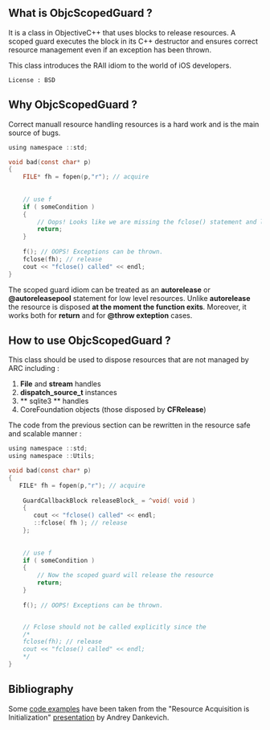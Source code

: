 ## What is ObjcScopedGuard ?
It is a class in ObjectiveC++ that uses blocks to release resources.
A scoped guard executes the block in its C++ destructor and ensures correct resource management even if an exception has been thrown.

This class introduces the RAII idiom to the world of iOS developers.

```
License : BSD
```


## Why ObjcScopedGuard ?
Correct manuall resource handling resources is a hard work and is the main source of bugs.

```c
using namespace ::std;

void bad(const char* p)
{
    FILE* fh = fopen(p,"r"); // acquire
	
	
	// use f
	if ( someCondition )
	{
	    // Oops! Looks like we are missing the fclose() statement and leaking the resource
	    return;
	}
		
	f(); // OOPS! Exceptions can be thrown.
	fclose(fh); // release
    cout << "fclose() called" << endl;
}
```

The scoped guard idiom can be treated as an **autorelease** or **@autoreleasepool** statement for low level resources. Unlike **autorelease** the resource is disposed **at the moment the function exits**. Moreover, it works both for **return** and for **@throw exteption** cases. 




## How to use ObjcScopedGuard ?
This class should be used to dispose resources that are not managed by ARC including :

1. **File** and **stream** handles
2. **dispatch_source_t** instances
3. ** sqlite3 ** handles
4. CoreFoundation objects (those disposed by **CFRelease**)


The code from the previous section can be rewritten in the resource safe and scalable manner :

```objective-c
using namespace ::std;
using namespace ::Utils;

void bad(const char* p)
{
   FILE* fh = fopen(p,"r"); // acquire
	
    GuardCallbackBlock releaseBlock_ = ^void( void )
    {
       cout << "fclose() called" << endl;
       ::fclose( fh ); // release
    };
	
	
	// use f
	if ( someCondition )
	{
	    // Now the scoped guard will release the resource
	    return;
	}
		
	f(); // OOPS! Exceptions can be thrown.


	// Fclose should not be called explicitly since the 
    /*
	fclose(fh); // release
    cout << "fclose() called" << endl;
    */
}
```



## Bibliography
Some [code examples](http://ideone.com/enqHPr) have been taken from the "Resource Acquisition is Initialization" [presentation](http://www.slideshare.net/adankevich/raii-and-scopeguard) by Andrey Dankevich.